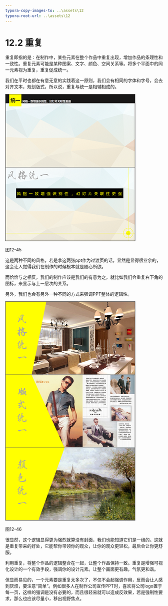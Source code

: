 ```yaml
---
typora-copy-images-to: ..\assets\12
typora-root-url: ..\assets\12
---
```


# 12.2  重复

重复即指的是：在制作中，某些元素在整个作品中重复出现，增加作品的条理性和一致性。重复元素可能是某种图案、文字、颜色、空间关系等。将多个平面中的同一元素视为重复，重复促成统一。

我们在平时也都在有意无意的实践着这一原则，我们会有相同的字体和字号，会去对齐文本，规划版式，所以说，重复与统一是相辅相成的。

![img](../../.gitbook/assets/image048%20%281%29.png)

图12-45

这是两种不同的风格，若是拿这两张ppt作为过渡页的话，显然是显得很业余的，这会让人觉得我们在制作的时候根本就是随心所欲。

而恰恰与之相反，我们的制作应该是我们的有意为之。就比如我们会重复右下角的图标，来显示与上一层次的关系。

另外，我们也会有另外一种不同的方式来强调PPT整体的逻辑性。

![img](../../.gitbook/assets/image049.png)

图12-46

很显然，这个逻辑显得更为强烈就算没有封面，我们也能知道它们是一组的。这就是重复带来的好处，它能帮你带领你的观众，让你的观众更轻松，最后会让你更舒服。

利用重复，将整个作品的逻辑整合在一起，让整个作品保持一致。重复是增强可视化设计的一个有效手段，强调你的设计元素。让整个画面更有趣，气氛更和谐。

但显而易见的，一个元素要是重复太多次了，不仅不会起强调作用，反而会让人感到厌烦，要注意“简单”。例如很多人在制作公司宣传PPT时，喜欢将公司logo置于每一页，这样的强调是没有必要的，而且很轻易就可以造成反效果，若是强制性要求，那么也应该尽量小，移出视野焦点。

